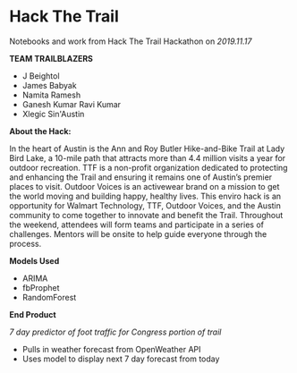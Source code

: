# Hack The Trail
Notebooks and work from Hack The Trail Hackathon on _2019.11.17_

**TEAM TRAILBLAZERS**
- J Beightol
- James Babyak
- Namita Ramesh
- Ganesh Kumar Ravi Kumar
- Xlegic Sin'Austin

**About the Hack:**

In the heart of Austin is the Ann and Roy Butler Hike-and-Bike Trail at Lady Bird Lake, a 10-mile path that attracts more than 4.4 million visits a year for outdoor recreation. TTF is a non-profit organization dedicated to protecting and enhancing the Trail and ensuring it remains one of Austin’s premier places to visit. Outdoor Voices is an activewear brand on a mission to get the world moving and building happy, healthy lives. This enviro hack is an opportunity for Walmart Technology, TTF, Outdoor Voices, and the Austin community to come together to innovate and benefit the Trail. Throughout the weekend, attendees will form teams and participate in a series of challenges. Mentors will be onsite to help guide everyone through the process.

**Models Used**
- ARIMA
- fbProphet
- RandomForest

**End Product**

_7 day predictor of foot traffic for Congress portion of trail_
- Pulls in weather forecast from OpenWeather API
- Uses model to display next 7 day forecast from today



